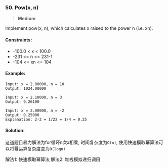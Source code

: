 ### 50. Pow(x, n)

> **Medium**

Implement pow(x, n), which calculates x raised to the power n (i.e. xn).

#### Constraints:

* -100.0 < x < 100.0
* -231 <= n <= 231-1
* -104 <= xn <= 104

#### Example:
```
Input: x = 2.00000, n = 10
Output: 1024.00000
```

```
Input: x = 2.10000, n = 3
Output: 9.26100
```

```
Input: x = 2.00000, n = -2
Output: 0.25000
Explanation: 2-2 = 1/22 = 1/4 = 0.25
```

#### Solution:

这道题目暴力解法为for循环n次x相乘, 时间复杂度为`O(n)`, 
使用快速模取幂算法可以将幂运算复杂度变为`O(logn)`

解法1: 快速模取幂算法
解法2: 堆栈模拟递归调用
